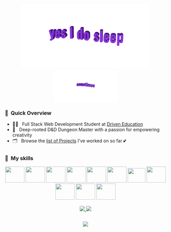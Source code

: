 <div align="center">
  <img width="400" src="https://github.com/NivaldoFarias/NivaldoFarias/blob/main/img/yes-i-do-sleep.gif">
</div>
<div align="center">
  <img height="100" src="https://github.com/NivaldoFarias/NivaldoFarias/blob/main/img/sometimes.gif">
</div>

<h3> 📌 &nbsp;Quick Overview</h3>

  - 👨‍💻 &nbsp; Full Stack Web Development Student at <a href="https://www.driven.com.br/">Driven Education</a>
  - 🦄 &nbsp; Deep-rooted D&D Dungeon Master with a passion for empowering creativity
  - 🗂 &nbsp; Browse the <a href="https://github.com/stars/NivaldoFarias/lists/driven-projects">list of Projects</a> I've worked on so far 💕 

## 
<h3>🎨 &nbsp;My skills</h3>

<div align="center">
  <img src="https://cdn.jsdelivr.net/gh/devicons/devicon/icons/nextjs/nextjs-line.svg" width="60" height="50"/> 
  <img src="https://cdn.jsdelivr.net/gh/devicons/devicon/icons/postgresql/postgresql-plain.svg" width="60" height="50"/>
  <img src="https://cdn.jsdelivr.net/gh/devicons/devicon/icons/docker/docker-plain.svg" width="60" height="50"/> 
  <img src="https://cdn.jsdelivr.net/gh/devicons/devicon/icons/react/react-original.svg" width="60" height="50"/>
  <img src="https://cdn.jsdelivr.net/gh/devicons/devicon/icons/typescript/typescript-plain.svg" width="60" height="50"/> 
  <img src="https://cdn.jsdelivr.net/gh/devicons/devicon/icons/sass/sass-original.svg" width="60" height="50"/> 
  <img src="https://cdn.jsdelivr.net/gh/devicons/devicon/icons/jest/jest-plain.svg" width="55" height="45"/>
  <img src="https://cdn.jsdelivr.net/gh/devicons/devicon/icons/cplusplus/cplusplus-original.svg" width="60" height="50"/> 
  <img src="https://cdn.jsdelivr.net/gh/devicons/devicon/icons/nodejs/nodejs-original.svg" width="60" height="50"/>
  <img src="https://cdn.jsdelivr.net/gh/devicons/devicon/icons/mongodb/mongodb-original.svg" width="60" height="50"/>
  <img src="https://cdn.jsdelivr.net/gh/devicons/devicon/icons/python/python-original.svg" width="60" height="50"/>  
</div>

</br>

<div align="center">
  <a href="https://github.com/NivaldoFarias/typescript-project-template">
    <img src="https://github-readme-stats.vercel.app/api/pin/?username=NivaldoFarias&repo=typescript-project-template&theme=blueberry&cache_seconds=2600" height="130px" />
  </a>
  <a href="https://github.com/NivaldoFarias/">
    <img src="https://github-readme-stats.vercel.app/api?username=NivaldoFarias&theme=blueberry&custom_title=Github Stats&include_all_commits=true&count_private=true&hide=contribs&show_icons=true&cache_seconds=2600" height="130px"/>
  </a>
</div>

## 

<div align="center">
  <a href="https://www.linkedin.com/in/nivaldofarias/">
    <img src="https://img.shields.io/badge/-LinkedIn-black.svg?style=for-the-badge&logo=linkedin&colorB=blue" height="34px" />
  </a>
</div>
